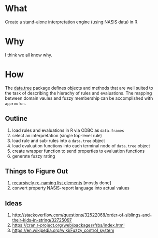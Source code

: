 # What
Create a stand-alone interpretation engine (using NASIS data) in R.

# Why
I think we all know why.

# How
The [data.tree](https://cran.r-project.org/web/packages/data.tree/vignettes/data.tree.html) package defines objects and methods that are well suited to the task of describing the hierachy of rules and evaluations. The mapping between domain vaules and fuzzy membership can be accomplished with `approxfun`.

## Outline
1. load rules and evaluations in R via ODBC as `data.frames`
2. select an interpretation (single top-level rule)
3. load rule and sub-rules into a `data.tree` object
4. load evaluation functions into each terminal node of `data.tree` object
5. create wrapper function to send properties to evaluation functions
6. generate fuzzy rating


## Things to Figure Out
1. [recursively re-naming list elements](http://stackoverflow.com/questions/35278342/recursively-assign-unique-names-to-nodes-in-a-data-tree-object) [mostly done]
2. convert property NASIS-report language into actual values

## Ideas
1. http://stackoverflow.com/questions/32522068/order-of-siblings-and-their-kids-in-string/32725097
2. https://cran.r-project.org/web/packages/frbs/index.html
3. https://en.wikipedia.org/wiki/Fuzzy_control_system
